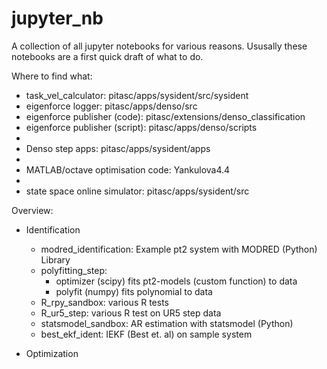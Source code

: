 # jupyter_nb
A collection of all jupyter notebooks for various reasons.
Ususally these notebooks are a first quick draft of what to do.

Where to find what:
- task_vel_calculator: pitasc/apps/sysident/src/sysident
- eigenforce logger: pitasc/apps/denso/src
- eigenforce publisher (code): pitasc/extensions/denso_classification
- eigenforce publisher (script): pitasc/apps/denso/scripts
-
- Denso step apps: pitasc/apps/sysident/apps
-
- MATLAB/octave optimisation code: Yankulova4.4
-
- state space online simulator: pitasc/apps/sysident/src

Overview:
* Identification
  * modred_identification: Example pt2 system with MODRED (Python) Library
  * polyfitting_step:
    * optimizer (scipy) fits pt2-models (custom function) to data
    * polyfit (numpy) fits polynomial to data
  * R_rpy_sandbox: various R tests
  * R_ur5_step: various R test on UR5 step data
  * statsmodel_sandbox: AR estimation with statsmodel (Python)
  * best_ekf_ident: IEKF (Best et. al) on sample system

* Optimization  
